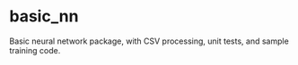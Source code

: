 # basic_nn
Basic neural network package, with CSV processing, unit tests, and sample training code.
